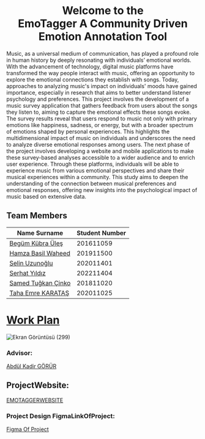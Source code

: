 # <div align="center"> Welcome to the </div> <div align="center"> EmoTagger A Community Driven Emotion Annotation Tool  </div>



Music, as a universal medium of communication, has played a profound role in human history by deeply resonating with individuals’ emotional worlds. With the advancement of technology, digital music platforms have transformed the way people interact with music, offering an opportunity to explore the emotional connections they establish with songs. Today, approaches to analyzing music's impact on individuals' moods have gained importance, especially in research that aims to better understand listener psychology and preferences. This project involves the development of a music survey application that gathers feedback from users about the songs they listen to, aiming to capture the emotional effects these songs evoke. The survey results reveal that users respond to music not only with primary emotions like happiness, sadness, or energy, but with a broader spectrum of emotions shaped by personal experiences. This highlights the multidimensional impact of music on individuals and underscores the need to analyze diverse emotional responses among users. The next phase of the project involves developing a website and mobile applications to make these survey-based analyses accessible to a wider audience and to enrich user experience. Through these platforms, individuals will be able to experience music from various emotional perspectives and share their musical experiences within a community. This study aims to deepen the understanding of the connection between musical preferences and emotional responses, offering new insights into the psychological impact of music based on extensive data.

## Team Members
<html>
<body>
<!--StartFragment--><html><head></head><body>

Name Surname | Student Number | 
-- | -- | 
[Begüm Kübra Üleş](https://github.com/begumules) | 201611059 | 
[Hamza Basil Waheed](https://github.com/Hamza1799) | 201911500 | 
[Selin Uzunoğlu](https://github.com/selinuzunoglu) | 202011401 |
[Serhat Yıldız](https://github.com/pato7y) | 202211404 |
[Samed Tuğkan Çinko ](https://github.com/tugkancinko) | 201811020 | 
[Taha Emre KARATAŞ](https://github.com/boominn) | 202011025 | 



<p></p></body></html><!--EndFragment-->
</body>
</html>


# [Work Plan](https://github.com/CankayaUniversity/ceng-407-408-2024-2025-EmoTagger-A-Community-driven-Emotion-Annotation-Tool/tree/main/Documents/WorkPlan)

![Ekran Görüntüsü (299)](https://github.com/user-attachments/assets/84f9984b-731a-436a-b5f3-890e180727dd)




### Advisor:
[Abdül Kadir GÖRÜR](https://github.com/abdulkadirgorur)



## ProjectWebsite:
[EMOTAGGERWEBSITE](https://emotagger.com.tr/)


### Project Design FigmaLinkOfProject:
[Figma Of Project](https://www.figma.com/design/5Lo0Q6GxEHEMog2CO1Iin0/ceng407project?node-id=2-1194&t=hOEuBxwTTNekag7L-1)


